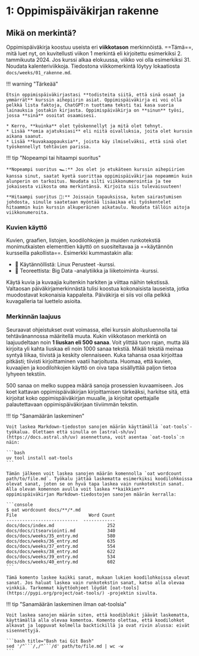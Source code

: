 # 1: Oppimispäiväkirjan rakenne

## Mikä on merkintä?

Oppimispäiväkirja koostuu useista eri **viikkotason** merkinnöistä. ==Tämä==, mitä luet nyt, on kuvitellusti viikon 1 merkintä eli kirjoitettu esimerkiksi 2. tammikuuta 2024. Jos kurssi alkaa elokuussa, viikko voi olla esimerkiksi 31. Noudata kalenteriviikkoja. Tiedostona viikkomerkintä löytyy lokaatiosta `docs/weeks/01_rakenne.md`.

!!! warning "Tärkeää"

    Etsin oppimispäiväkirjastasi **todisteita siitä, että sinä osaat ja ymmärrät** kurssin aihepiirin asiat. Oppimispäiväkirja ei voi olla pelkkä lista faktoja, ChatGPT:n tuottama teksti tai kasa suoria lainauksia jostakin kirjasta. Oppimispäiväkirja on **sinun** työsi, jossa **sinä** osoitat osaamisesi.

    * Kerro, **kuinka** olet työskennellyt ja mitä olet tehnyt.
    * Lisää **omia ajatuksiasi** eli niitä oivalluksia, joita olet kurssin aikana saanut.
    * Lisää **kuvakaappauksia**, joista käy ilmiselväksi, että sinä olet työskennellyt tehtävien parissa.

!!! tip "Nopeampi tai hitaampi suoritus"

    **Nopeampi suoritus 🏎️:** Jos olet jo etukäteen kurssin aihepiirien kanssa sinut, saatat kyetä suorittaa oppimispäiväkirjaa nopeammin kuin alunperin on tarkoitus. Noudata silti viikkonumerointia ja tee jokaisesta viikosta oma merkintänsä. Kirjoita siis tulevaisuuteen!

    **Hitaampi suoritus 🐌:** Joissain tapauksissa, kuten sairastumisen johdosta, sinulle saatetaan myöntää lisäaikaa eli työskentelet hitaammin kuin kurssin alkuperäinen aikataulu. Noudata tällöin aitoja viikkonumeroita.

### Kuvien käyttö

Kuvien, graafien, listojen, koodilohkojen ja muiden runkotekstiä monimutkaisten elementtien käyttö on suositeltavaa ja ==käytännön kursseilla pakollista==. Esimerkki kummastakin alla: 

* 🧤 Käytännöllistä: Linux Perusteet -kurssi.
* 📖 Teoreettista: Big Data -analytiikka ja liiketoiminta -kurssi.

Käytä kuvia ja kuvaajia kuitenkin harkiten ja viittaa näihin tekstissä. Valtaosan päiväkirjamerkinnästä tulisi koostua kokonaisista lauseista, jotka muodostavat kokonaisia kappaleita. Päiväkirja ei siis voi olla pelkkä kuvagalleria tai luettelo asioita.

### Merkinnän laajuus

Seuraavat ohjeistukset ovat voimassa, ellei kurssin aloitusluennolla tai tehtävänannossa määritellä muuta. Kukin viikkotason merkintä on laajuudeltaan noin **1 liuskan eli 500 sanaa**. Voit ylittää tuon rajan, mutta älä kirjoita yli kahta liuskaa eli noin 1000 sanaa tekstiä. Mikäli tekstiä meinaa syntyä liikaa, tiivistä ja keskity olennaiseen. Kuka tahansa osaa kirjoittaa pitkästi; tiivisti kirjoittaminen vaatii harjoitusta. Huomaa, että kuvien, kuvaajien ja koodilohkojen käyttö on oiva tapa sisällyttää paljon tietoa lyhyeen tekstiin.

500 sanaa on melko suppea määrä sanoja prosessien kuvaamiseen. Jos koet kattavan oppimispäiväkirjan kirjoittamisen tärkeäksi, harkitse sitä, että kirjoitat koko oppimispäiväkirjan muualle, ja kirjoitat opettajalle palautettavaan oppimispäiväkirjaan tiiviimmän tekstin.

!!! tip "Sanamäärän laskeminen"

    Voit laskea Markdown-tiedoston sanojen määrän käyttämällä `oat-tools`-työkalua. Olettaen että sinulla on [astral-sh/uv](https://docs.astral.sh/uv) asennettuna, voit asentaa `oat-tools`:n näin:

    ```bash
    uv tool install oat-tools
    ```

    Tämän jälkeen voit laskea sanojen määrän komennolla `oat wordcount path/to/file.md`. Työkalu jättää laskematta esimerkiksi koodilohkoissa olevat sanat, joten se on hyvä tapa laskea vain runkotekstin sanat. Alla olevan komennon avulla voit laskea **kaikkien** oppimispäiväkirjan Markdown-tiedostojen sanojen määrän kerralla:

    ```console
    $ oat wordcount docs/**/*.md
    File                           Word Count
    ---------------------------  ------------
    docs/docs/index.md                    252
    docs/docs/itsearviointi.md            340
    docs/docs/weeks/35_entry.md           580
    docs/docs/weeks/36_entry.md           635
    docs/docs/weeks/37_entry.md           554
    docs/docs/weeks/38_entry.md           622
    docs/docs/weeks/39_entry.md           534
    docs/docs/weeks/40_entry.md           602
    ```

    Tämä komento laskee kaikki sanat, mukaan lukien koodilohkoissa olevat sanat. Jos haluat laskea vain runkotekstin sanat, katso alla olevaa vinkkiä. Tarkemmat käyttöohjeet löydät [oat-tools](https://pypi.org/project/oat-tools/) -projektin sivulta.

!!! tip "Sanamäärän laskeminen ilman oat-toolsia"

    Voit laskea sanojen määrän siten, että koodiblokit jäävät laskematta, käyttämällä alla olevaa komentoa. Komento olettaa, että koodilohkot alkavat ja loppuvat kolmella backtickillä ja ovat rivin alussa: eivät sisennettyjä.

    ```bash title="Bash tai Git Bash"
    sed '/^```/,/^```/d' path/to/file.md | wc -w
    ```